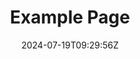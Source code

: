 ---
weight: 999
title: "Example Page"
description: ""
icon: "article"
date: "2024-07-19T09:29:56Z"
lastmod: "2024-07-19T09:29:56Z"
draft: false
toc: true
---